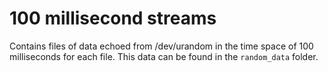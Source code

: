 # 100 millisecond streams
Contains files of data echoed from /dev/urandom in the time space of 100 milliseconds for each file. This data can be found in the `random_data` folder.
